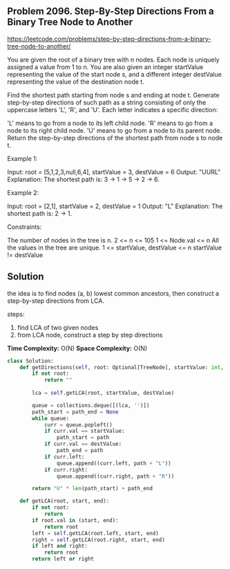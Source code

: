 ## Problem 2096. Step-By-Step Directions From a Binary Tree Node to Another

https://leetcode.com/problems/step-by-step-directions-from-a-binary-tree-node-to-another/

You are given the root of a binary tree with n nodes. Each node is uniquely assigned a value from 1 to n. You are also given an integer startValue representing the value of the start node s, and a different integer destValue representing the value of the destination node t.

Find the shortest path starting from node s and ending at node t. Generate step-by-step directions of such path as a string consisting of only the uppercase letters 'L', 'R', and 'U'. Each letter indicates a specific direction:

'L' means to go from a node to its left child node.
'R' means to go from a node to its right child node.
'U' means to go from a node to its parent node.
Return the step-by-step directions of the shortest path from node s to node t.

 

 Example 1:


Input: root = [5,1,2,3,null,6,4], startValue = 3, destValue = 6
Output: "UURL"
Explanation: The shortest path is: 3 → 1 → 5 → 2 → 6.

Example 2:


Input: root = [2,1], startValue = 2, destValue = 1
Output: "L"
Explanation: The shortest path is: 2 → 1.
 

Constraints:

The number of nodes in the tree is n.
2 <= n <= 105
1 <= Node.val <= n
All the values in the tree are unique.
1 <= startValue, destValue <= n
startValue != destValue


## Solution

the idea is to find nodes (a, b) lowest common ancestors, then construct a step-by-step directions from LCA. 

steps:
1. find LCA of two given nodes 
2. from LCA node, construct a step by step directions

**Time Complexity:** O(N)
**Space Complexity:** O(N)


```python
class Solution:
    def getDirections(self, root: Optional[TreeNode], startValue: int, destValue: int) -> str:
        if not root:
            return ""
        
        lca = self.getLCA(root, startValue, destValue)

        queue = collections.deque([(lca, '')])
        path_start = path_end = None
        while queue:
            curr = queue.popleft()
            if curr.val == startValue:
                path_start = path
            if curr.val == destValue:
                path_end = path
            if curr.left:
                queue.append((curr.left, path + "L"))
            if curr.right:
                queue.append((curr.right, path + "R"))

        return "U" * len(path_start) + path_end

    def getLCA(root, start, end):
        if not root:
            return
        if root.val in (start, end):
            return root
        left = self.getLCA(root.left, start, end)
        right = self.getLCA(root.right, start, end)
        if left and right:
            return root
        return left or right



```
